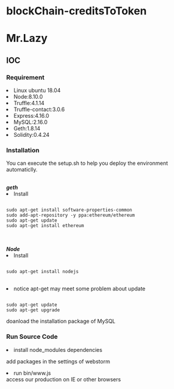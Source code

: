 # blockChain-creditsToToken
<h1>Mr.Lazy</h1>
<h2>IOC</h2>
<h3>Requirement</h3>
<li>Linux ubuntu 18.04</li>
<li>Node:8.10.0</li>
<li>Truffle:4.1.14</li>
<li>Truffle-contact:3.0.6</li>
<li>Express:4.16.0</li>
<li>MySQL:2.16.0</li>
<li>Geth:1.8.14</li>
<li>Solidity:0.4.24</li>
<h3>Installation</h3>
<p>You can execute the setup.sh to help you deploy the environment automaticlly.</p>
<br/>
<b><i>geth</i></b>
<br/>
<li>Install</li>
<pre>
<code>
sudo apt-get install software-properties-common 
sudo add-apt-repository -y ppa:ethereum/ethereum 
sudo apt-get update 
sudo apt-get install ethereum 
</code>
</pre>
<br/>
<b><i>Node</i></b>
<br/>
<li>Install</li>
<pre>
<code>
sudo apt-get install nodejs
</code>
</pre>
<li>notice apt-get may meet some problem about update</li>
<pre><code>
sudo apt-get update
sudo apt-get upgrade
</code></pre>
<p>doanload the installation package of MySQL</p>
<h3>Run Source Code</h3>
<li>install node_modules dependencies</li>
<p>add packages in the settings of webstorm</p>
<li>run bin/www.js</li>
access our production on IE or other browsers
